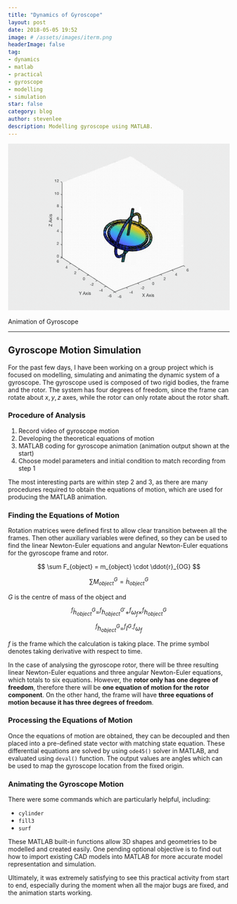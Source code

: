 ```yaml
---
title: "Dynamics of Gyroscope"
layout: post
date: 2018-05-05 19:52
image: # /assets/images/iterm.png
headerImage: false
tag:
- dynamics
- matlab
- practical
- gyroscope
- modelling
- simulation
star: false
category: blog
author: stevenlee
description: Modelling gyroscope using MATLAB.
---
```


![iTerm2](/assets/gifs/gyroscope.gif)
<figcaption class="caption">Animation of Gyroscope</figcaption>

---

## Gyroscope Motion Simulation
For the past few days, I have been working on a group project which is focused on modelling, simulating and animating the dynamic system of a gyroscope. The gyroscope used is composed of two rigid bodies, the frame and the rotor. The system has four degrees of freedom, since the frame can rotate about $x, y, z$ axes, while the rotor can only rotate about the rotor shaft.

### Procedure of Analysis
1. Record video of gyroscope motion
2. Developing the theoretical equations of motion
3. MATLAB coding for gyroscope animation (animation output shown at the start)
4. Choose model parameters and initial condition to match recording from step 1

The most interesting parts are within step 2 and 3, as there are many procedures required to obtain the equations of motion, which are used for producing the MATLAB animation.

### Finding the Equations of Motion
Rotation matrices were defined first to allow clear transition between all the frames. Then other auxiliary variables were defined, so they can be used to find the linear Newton-Euler equations and angular Newton-Euler equations for the gyroscope frame and rotor.

$$ \sum F_{object} = m_{object} \cdot \ddot{r}_{OG} $$

$$ \sum M_{object}^G = \dot{h}_{object}^G $$

$G$ is the centre of mass of the object and

$$ ^{f}\dot{h}_{object}^G = ^{f}h_{object}^{G\prime} + ^{f}\omega_{f} \times ^{f}h_{object}^{G} $$

$$ ^{f}h_{object}^G = ^{f}I^G \cdot ^{f}\omega_{f} $$

$f$ is the frame which the calculation is taking place. The prime symbol denotes taking derivative with respect to time.

In the case of analysing the gyroscope rotor, there will be three resulting linear Newton-Euler equations and three angular Newton-Euler equations, which totals to six equations. However, the **rotor only has one degree of freedom**, therefore there will be **one equation of motion for the rotor component**. On the other hand, the frame will have **three equations of motion because it has three degrees of freedom**.

### Processing the Equations of Motion
Once the equations of motion are obtained, they can be decoupled and then placed into a pre-defined state vector with matching state equation. These differential equations are solved by using `ode45()` solver in MATLAB, and evaluated using `deval()` function. The output values are angles which can be used to map the gyroscope location from the fixed origin.

### Animating the Gyroscope Motion
There were some commands which are particularly helpful, including:

* `cylinder`
* `fill3`
* `surf`

These MATLAB built-in functions allow 3D shapes and geometries to be modelled and created easily. One pending optional objective is to find out how to import existing CAD models into MATLAB for more accurate model representation and simulation.

Ultimately, it was extremely satisfying to see this practical activity from start to end, especially during the moment when all the major bugs are fixed, and the animation starts working.

